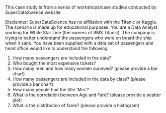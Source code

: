 This case study is from a series of workshops/case studies conducted by SuperDataScience website


Disclaimer: SuperDataScience has no affiliation with the Titanic or Kaggle. The scenario is
made up for educational purposes.
You are a Data Analyst working for White Star Line (the owners of RMS Titanic). The
company is trying to better understand the passengers who were on board the ship when it
sank. You have been supplied with a data set of passengers and head office would like to
understand the following
1. How many passengers are included in the data?
2. Who bought the most expensive tickets?
3. How many men and how many women survived? (please provide a bar chart)
4. How many passengers are included in the data by class? (please provide a bar chart)
5. How many people had the title 'Mrs'?
6. What is the correlation between Age and Fare? (please provide a scatter plot)
7. What is the distribution of fares? (please provide a histogram)
